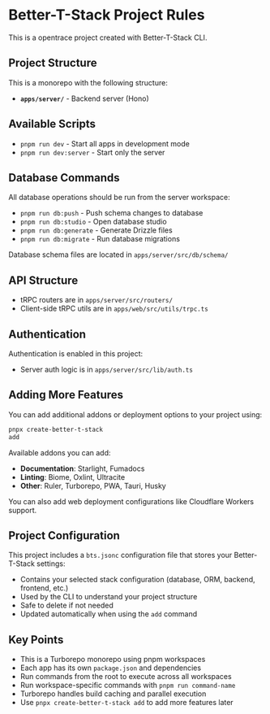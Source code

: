 # Better-T-Stack Project Rules

This is a opentrace project created with Better-T-Stack CLI.

## Project Structure

This is a monorepo with the following structure:


- **`apps/server/`** - Backend server (Hono)


## Available Scripts

- `pnpm run dev` - Start all apps in development mode
- `pnpm run dev:server` - Start only the server

## Database Commands

All database operations should be run from the server workspace:

- `pnpm run db:push` - Push schema changes to database
- `pnpm run db:studio` - Open database studio
- `pnpm run db:generate` - Generate Drizzle files
- `pnpm run db:migrate` - Run database migrations

Database schema files are located in `apps/server/src/db/schema/`

## API Structure

- tRPC routers are in `apps/server/src/routers/`
- Client-side tRPC utils are in `apps/web/src/utils/trpc.ts`

## Authentication

Authentication is enabled in this project:
- Server auth logic is in `apps/server/src/lib/auth.ts`

## Adding More Features

You can add additional addons or deployment options to your project using:

```bash
pnpx create-better-t-stack
add
```

Available addons you can add:
- **Documentation**: Starlight, Fumadocs
- **Linting**: Biome, Oxlint, Ultracite
- **Other**: Ruler, Turborepo, PWA, Tauri, Husky

You can also add web deployment configurations like Cloudflare Workers support.

## Project Configuration

This project includes a `bts.jsonc` configuration file that stores your Better-T-Stack settings:

- Contains your selected stack configuration (database, ORM, backend, frontend, etc.)
- Used by the CLI to understand your project structure
- Safe to delete if not needed
- Updated automatically when using the `add` command

## Key Points

- This is a Turborepo monorepo using pnpm workspaces
- Each app has its own `package.json` and dependencies
- Run commands from the root to execute across all workspaces
- Run workspace-specific commands with `pnpm run command-name`
- Turborepo handles build caching and parallel execution
- Use `pnpx
create-better-t-stack add` to add more features later
